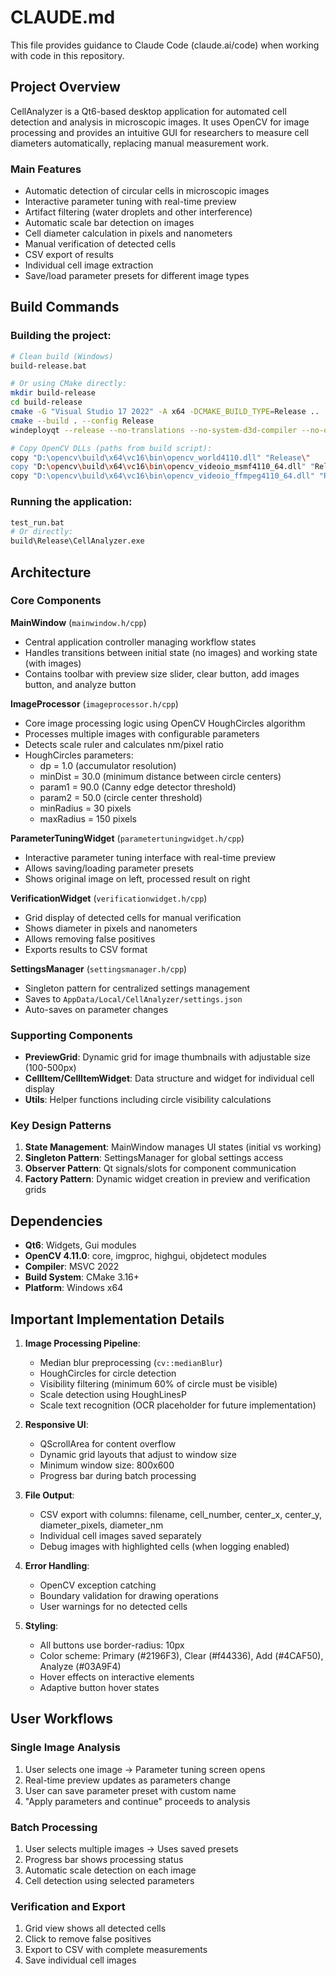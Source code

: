 # CLAUDE.md

This file provides guidance to Claude Code (claude.ai/code) when working with code in this repository.

## Project Overview

CellAnalyzer is a Qt6-based desktop application for automated cell detection and analysis in microscopic images. It uses OpenCV for image processing and provides an intuitive GUI for researchers to measure cell diameters automatically, replacing manual measurement work.

### Main Features
- Automatic detection of circular cells in microscopic images
- Interactive parameter tuning with real-time preview
- Artifact filtering (water droplets and other interference)
- Automatic scale bar detection on images
- Cell diameter calculation in pixels and nanometers
- Manual verification of detected cells
- CSV export of results
- Individual cell image extraction
- Save/load parameter presets for different image types

## Build Commands

### Building the project:
```bash
# Clean build (Windows)
build-release.bat

# Or using CMake directly:
mkdir build-release
cd build-release
cmake -G "Visual Studio 17 2022" -A x64 -DCMAKE_BUILD_TYPE=Release ..
cmake --build . --config Release
windeployqt --release --no-translations --no-system-d3d-compiler --no-opengl-sw Release\CellAnalyzer.exe

# Copy OpenCV DLLs (paths from build script):
copy "D:\opencv\build\x64\vc16\bin\opencv_world4110.dll" "Release\"
copy "D:\opencv\build\x64\vc16\bin\opencv_videoio_msmf4110_64.dll" "Release\"
copy "D:\opencv\build\x64\vc16\bin\opencv_videoio_ffmpeg4110_64.dll" "Release\"
```

### Running the application:
```bash
test_run.bat
# Or directly:
build\Release\CellAnalyzer.exe
```

## Architecture

### Core Components

**MainWindow** (`mainwindow.h/cpp`)
- Central application controller managing workflow states
- Handles transitions between initial state (no images) and working state (with images)
- Contains toolbar with preview size slider, clear button, add images button, and analyze button

**ImageProcessor** (`imageprocessor.h/cpp`)
- Core image processing logic using OpenCV HoughCircles algorithm
- Processes multiple images with configurable parameters
- Detects scale ruler and calculates nm/pixel ratio
- HoughCircles parameters:
  - dp = 1.0 (accumulator resolution)
  - minDist = 30.0 (minimum distance between circle centers)
  - param1 = 90.0 (Canny edge detector threshold)
  - param2 = 50.0 (circle center threshold)
  - minRadius = 30 pixels
  - maxRadius = 150 pixels

**ParameterTuningWidget** (`parametertuningwidget.h/cpp`)
- Interactive parameter tuning interface with real-time preview
- Allows saving/loading parameter presets
- Shows original image on left, processed result on right

**VerificationWidget** (`verificationwidget.h/cpp`)
- Grid display of detected cells for manual verification
- Shows diameter in pixels and nanometers
- Allows removing false positives
- Exports results to CSV format

**SettingsManager** (`settingsmanager.h/cpp`)
- Singleton pattern for centralized settings management
- Saves to `AppData/Local/CellAnalyzer/settings.json`
- Auto-saves on parameter changes

### Supporting Components

- **PreviewGrid**: Dynamic grid for image thumbnails with adjustable size (100-500px)
- **CellItem/CellItemWidget**: Data structure and widget for individual cell display
- **Utils**: Helper functions including circle visibility calculations

### Key Design Patterns

1. **State Management**: MainWindow manages UI states (initial vs working)
2. **Singleton Pattern**: SettingsManager for global settings access
3. **Observer Pattern**: Qt signals/slots for component communication
4. **Factory Pattern**: Dynamic widget creation in preview and verification grids

## Dependencies

- **Qt6**: Widgets, Gui modules
- **OpenCV 4.11.0**: core, imgproc, highgui, objdetect modules
- **Compiler**: MSVC 2022
- **Build System**: CMake 3.16+
- **Platform**: Windows x64

## Important Implementation Details

1. **Image Processing Pipeline**:
   - Median blur preprocessing (`cv::medianBlur`)
   - HoughCircles for circle detection
   - Visibility filtering (minimum 60% of circle must be visible)
   - Scale detection using HoughLinesP
   - Scale text recognition (OCR placeholder for future implementation)

2. **Responsive UI**:
   - QScrollArea for content overflow
   - Dynamic grid layouts that adjust to window size
   - Minimum window size: 800x600
   - Progress bar during batch processing

3. **File Output**:
   - CSV export with columns: filename, cell_number, center_x, center_y, diameter_pixels, diameter_nm
   - Individual cell images saved separately
   - Debug images with highlighted cells (when logging enabled)

4. **Error Handling**:
   - OpenCV exception catching
   - Boundary validation for drawing operations
   - User warnings for no detected cells

5. **Styling**:
   - All buttons use border-radius: 10px
   - Color scheme: Primary (#2196F3), Clear (#f44336), Add (#4CAF50), Analyze (#03A9F4)
   - Hover effects on interactive elements
   - Adaptive button hover states

## User Workflows

### Single Image Analysis
1. User selects one image → Parameter tuning screen opens
2. Real-time preview updates as parameters change
3. User can save parameter preset with custom name
4. "Apply parameters and continue" proceeds to analysis

### Batch Processing
1. User selects multiple images → Uses saved presets
2. Progress bar shows processing status
3. Automatic scale detection on each image
4. Cell detection using selected parameters

### Verification and Export
1. Grid view shows all detected cells
2. Click to remove false positives
3. Export to CSV with complete measurements
4. Save individual cell images